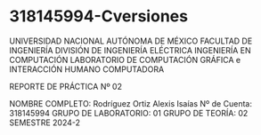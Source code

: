 # 318145994-Cversiones
UNIVERSIDAD NACIONAL AUTÓNOMA DE MÉXICO
FACULTAD DE INGENIERÍA
DIVISIÓN DE INGENIERÍA ELÉCTRICA
INGENIERÍA EN COMPUTACIÓN
LABORATORIO DE COMPUTACIÓN GRÁFICA e INTERACCIÓN HUMANO COMPUTADORA

REPORTE DE PRÁCTICA Nº 02

NOMBRE COMPLETO: Rodríguez Ortiz Alexis Isaías
Nº de Cuenta: 318145994 
GRUPO DE LABORATORIO: 01
GRUPO DE TEORÍA: 02
SEMESTRE 2024-2
